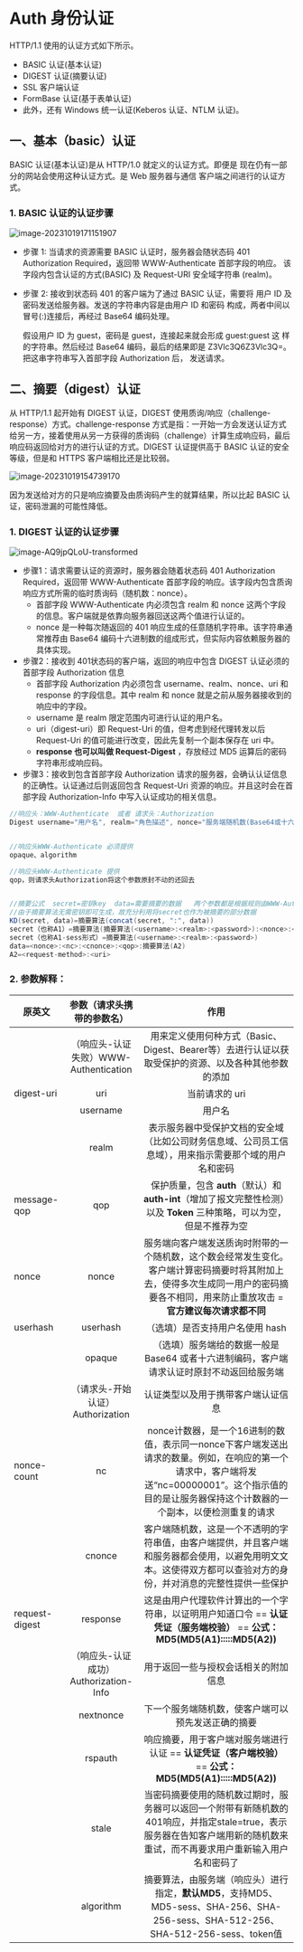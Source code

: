 # Auth 身份认证

HTTP/1.1 使用的认证方式如下所示。

- BASIC 认证(基本认证)
- DIGEST 认证(摘要认证)
- SSL 客户端认证
- FormBase 认证(基于表单认证)
- 此外，还有 Windows 统一认证(Keberos 认证、NTLM 认证)。

## 一、基本（basic）认证

BASIC 认证(基本认证)是从 HTTP/1.0 就定义的认证方式。即便是 现在仍有一部分的网站会使用这种认证方式。是 Web 服务器与通信 客户端之间进行的认证方式。

### 1. BASIC 认证的认证步骤

![image-20231019171151907](https://raw.githubusercontent.com/charming-c/image-host/master/img/image-20231019171151907.png)

- 步骤 1: 当请求的资源需要 BASIC 认证时，服务器会随状态码 401 Authorization Required，返回带 WWW-Authenticate 首部字段的响应。 该字段内包含认证的方式(BASIC) 及 Request-URI 安全域字符串 (realm)。

- 步骤 2: 接收到状态码 401 的客户端为了通过 BASIC 认证，需要将 用户 ID 及密码发送给服务器。发送的字符串内容是由用户 ID 和密码 构成，两者中间以冒号(:)连接后，再经过 Base64 编码处理。

    假设用户 ID 为 guest，密码是 guest，连接起来就会形成 guest:guest 这 样的字符串。然后经过 Base64 编码，最后的结果即是 Z3Vlc3Q6Z3Vlc3Q=。把这串字符串写入首部字段 Authorization 后， 发送请求。



## 二、摘要（digest）认证

从 HTTP/1.1 起开始有 DIGEST 认证，DIGEST 使用质询/响应（challenge-response）方式。challenge-response 方式是指：一开始一方会发送认证方式给另一方，接着使用从另一方获得的质询码（challenge）计算生成响应码，最后响应码返回给对方的进行认证的方式。DIGEST 认证提供高于 BASIC 认证的安全等级，但是和 HTTPS 客户端相比还是比较弱。

![image-20231019154739170](https://raw.githubusercontent.com/charming-c/image-host/master/img/image-20231019154739170.png)

因为发送给对方的只是响应摘要及由质询码产生的就算结果，所以比起 BASIC 认证，密码泄漏的可能性降低。

### 1. DIGEST 认证的认证步骤

![image-AQ9jpQLoU-transformed](https://raw.githubusercontent.com/charming-c/image-host/master/img/image-AQ9jpQLoU-transformed.png)

- 步骤1：请求需要认证的资源时，服务器会随着状态码 401 Authorization Required，返回带 WWW-Authenticate 首部字段的响应。该字段内包含质询响应方式所需的临时质询码（随机数：nonce）。
    - 首部字段 WWW-Authenticate 内必须包含 realm 和 nonce 这两个字段的信息。客户端就是依靠向服务器回送这两个值进行认证的。
    - nonce 是一种每次随返回的 401 响应生成的任意随机字符串。该字符串通常推荐由 Base64 编码十六进制数的组成形式，但实际内容依赖服务器的具体实现。
- 步骤2：接收到 401状态码的客户端，返回的响应中包含 DIGEST 认证必须的首部字段 Authorization 信息
    - 首部字段 Authorization 内必须包含 username、realm、nonce、uri 和 response 的字段信息。其中 realm 和 nonce 就是之前从服务器接收到的响应中的字段。
    - username 是 realm 限定范围内可进行认证的用户名。
    - uri（digest-uri）即 Request-Uri 的值，但考虑到经代理转发以后 Request-Uri 的值可能进行改变，因此先复制一个副本保存在 uri 中。
    - **response 也可以叫做 Request-Digest** ，存放经过 MD5 运算后的密码字符串形成响应码。
- 步骤3：接收到包含首部字段 Authorization 请求的服务器，会确认认证信息的正确性。认证通过后则返回包含 Request-Uri 资源的响应。并且这时会在首部字段 Authorization-Info 中写入认证成功的相关信息。

```java
//响应头：WWW-Authenticate  或者 请求头：Authorization
Digest username="用户名", realm="角色描述", nonce="服务端随机数(Base64或十六进制编码)", uri="请求uri部分", response="摘要（客户端计算、到时服务端也会计算一份看是否一致）", algorithm="摘要算法", cnonce="客户端随机数(Base64或十六进制编码)", opaque="服务端给的信息原封不动换回去即可", nc="使用次数", qop="auth|auth-int"


//响应头WWW-Authenticate 必须提供
opaque、algorithm

//响应头WWW-Authenticate 提供
qop，则请求头Authorization将这个参数原封不动的还回去


//摘要公式  secret=密钥key  data=需要摘要的数据   两个参数都是根据规则由WWW-Authenticate里面的参数进行构建
//由于摘要算法无需密钥即可生成，故充分利用将secret也作为被摘要的部分数据
KD(secret, data)=摘要算法(concat(secret, ":", data))   
secret（也称A1）=摘要算法(摘要算法(<username>:<realm>:<password>):<nonce>:<cnonce>)
secret（也称A1-sess形式）=摘要算法(<username>:<realm>:<password>)
data=<nonce>:<nc>:<cnonce>:<qop>:摘要算法(A2)
A2=<request-method>:<uri>

```

### 2. 参数解释：

| 原英文         |       参数（请求头携带的参数名）       |                             作用                             |
| -------------- | :------------------------------------: | :----------------------------------------------------------: |
|                | （响应头-认证失败）WWW-Authentication  | 用来定义使用何种方式（Basic、Digest、Bearer等）去进行认证以获取受保护的资源、以及各种其他参数的添加 |
| digest-uri     |                  uri                   |                        当前请求的 uri                        |
|                |                username                |                            用户名                            |
|                |                 realm                  | 表示服务器中受保护文档的安全域（比如公司财务信息域、公司员工信息域），用来指示需要那个域的用户名和密码 |
| message-qop    |                  qop                   | 保护质量，包含 **auth**（默认）和 **auth-int**（增加了报文完整性检测）以及 **Token** 三种策略，可以为空，但是不推荐为空 |
| nonce          |                 nonce                  | 服务端向客户端发送质询时附带的一个随机数，这个数会经常发生变化。客户端计算密码摘要时将其附加上去，使得多次生成同一用户的密码摘要各不相同，用来防止重放攻击 = **官方建议每次请求都不同** |
| userhash       |                userhash                |               （选填）是否支持用户名使用 hash                |
|                |                 opaque                 | （选填）服务端给的数据一般是 Base64 或者十六进制编码，客户端请求认证时原封不动返回给服务端 |
|                |    （请求头-开始认证）Authorization    |              认证类型以及用于携带客户端认证信息              |
| nonce-count    |                   nc                   | nonce计数器，是一个16进制的数值，表示同一nonce下客户端发送出请求的数量。例如，在响应的第一个请求中，客户端将发送“nc=00000001”。这个指示值的目的是让服务器保持这个计数器的一个副本，以便检测重复的请求 |
|                |                 cnonce                 | 客户端随机数，这是一个不透明的字符串值，由客户端提供，并且客户端和服务器都会使用，以避免用明文文本。这使得双方都可以查验对方的身份，并对消息的完整性提供一些保护 |
| request-digest |                response                | 这是由用户代理软件计算出的一个字符串，以证明用户知道口令 == **认证凭证（服务端校验）** == **公式：MD5(MD5(A1):::::MD5(A2))** |
|                | （响应头-认证成功） Authorization-Info |             用于返回一些与授权会话相关的附加信息             |
|                |               nextnonce                |      下一个服务端随机数，使客户端可以预先发送正确的摘要      |
|                |                rspauth                 | 响应摘要，用于客户端对服务端进行认证 == **认证凭证（客户端校验）** == **公式：MD5(MD5(A1):::::MD5(A2))** |
|                |                 stale                  | 当密码摘要使用的随机数过期时，服务器可以返回一个附带有新随机数的401响应，并指定stale=true，表示服务器在告知客户端用新的随机数来重试，而不再要求用户重新输入用户名和密码了 |
|                |               algorithm                | 摘要算法，由服务端（响应头）进行指定，**默认MD5**，支持MD5、MD5-sess、SHA-256、SHA-256-sess、SHA-512-256、SHA-512-256-sess、token值 |